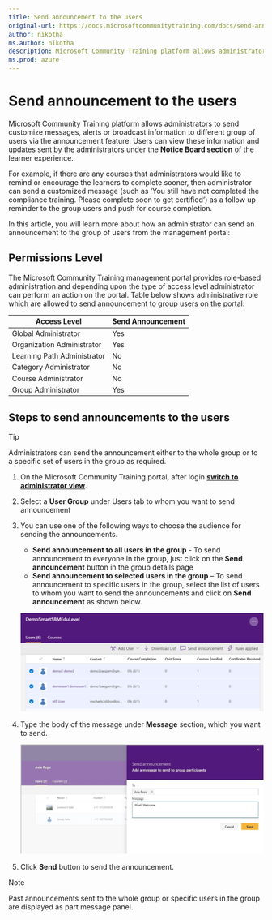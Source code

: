 ```yaml
---
title: Send announcement to the users
original-url: https://docs.microsoftcommunitytraining.com/docs/send-announcement-to-the-users
author: nikotha
ms.author: nikotha
description: Microsoft Community Training platform allows administrators to send customize messages, alerts or broadcast information to different group of users via the announcement feature.
ms.prod: azure
---
```


# Send announcement to the users

Microsoft Community Training platform allows administrators to send customize messages, alerts or broadcast information to different group of users via the announcement feature. Users can view these information and updates sent by the administrators  under the **Notice Board section** of the learner experience.

For example, if there are any courses that administrators would like to remind or encourage the learners to complete sooner,  then administrator can send a customized message (such as ‘You still have not completed the compliance training. Please complete soon to get certified’) as a follow up reminder to the group users and  push for course completion.

In this article, you will learn more about how an administrator can send an announcement to the group of users from the management portal:

## Permissions Level

The Microsoft Community Training management portal provides role-based administration and depending upon the type of access level administrator can perform an action on the portal. Table below shows administrative role which are allowed to send announcement to group users on the portal:

| Access Level  | Send Announcement |
| --- | --- |
| Global Administrator | Yes |
| Organization Administrator | Yes |
| Learning Path Administrator | No |
| Category Administrator | No |
| Course Administrator | No |
| Group Administrator | Yes |

## Steps to send announcements to the users

> [!TIP]
> Administrators can send the announcement either to the whole group or to a specific set of users in the group as required.

1. On the Microsoft Community Training portal, after login [**switch to administrator view**](../../get-started/step-by-step-configuration-guide.md#step-2--switch-to-administrator-view-of-the-portal).

2. Select a **User Group** under Users tab to whom you want to send announcement

3. You can use one of the following ways to choose the audience for sending the  announcements.
    - **Send announcement to all users in the group** - To send announcement to everyone in the group, just click on the **Send announcement** button in the group details page
    - **Send announcement to selected users in the group** – To send announcement to specific users in the group, select the list of users to whom you want to send the announcements and click on **Send announcement** as shown below.

    ![Send announcement](../../media/image%2862%29.png)

4. Type the body of the message under **Message** section, which you want to send.

    ![Send Ann1](../../media/SendAnn1.jpg)

5. Click **Send** button to send the announcement.

> [!NOTE]
> Past announcements sent to the whole group or specific users in the group are displayed as part message panel.
